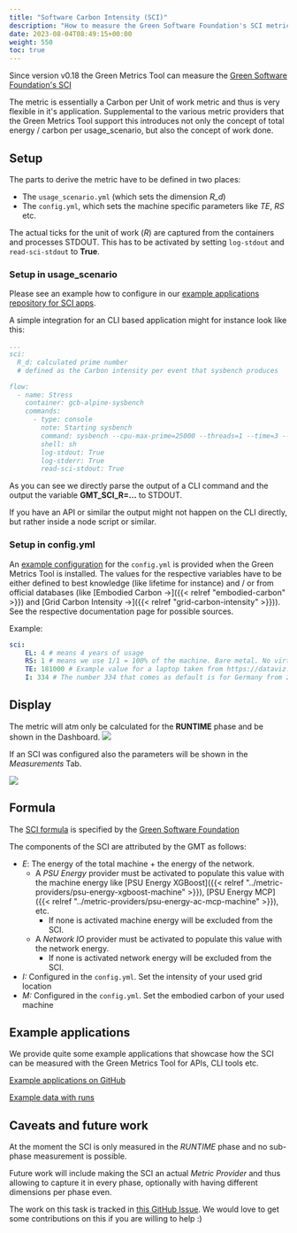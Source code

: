 ```yaml
---
title: "Software Carbon Intensity (SCI)"
description: "How to measure the Green Software Foundation's SCI metric with the Green Metrics Tool"
date: 2023-08-04T08:49:15+00:00
weight: 550
toc: true
---
```


Since version v0.18 the Green Metrics Tool can measure the [Green Software Foundation's SCI](https://sci-guide.greensoftware.foundation/)

The metric is essentially a Carbon per Unit of work metric and thus is very flexible in it's application. Supplemental
to the various metric providers that the Green Metrics Tool support this introduces not only the concept of total
energy / carbon per usage_scenario, but also the concept of work done.

## Setup

The parts to derive the metric have to be defined in two places:

- The `usage_scenario.yml` (which sets the dimension *R_d*)
- The `config.yml`, which sets the machine specific parameters like *TE*, *RS* etc.

The actual ticks for the unit of work (*R*) are captured from the containers and processes STDOUT. This has to be activated by setting `log-stdout` and `read-sci-stdout` to **True**.

### Setup in usage_scenario

Please see an example how to configure in our [example applications repository for SCI apps](https://github.com/green-coding-solutions/example-applications/tree/main/green-software-foundation-sci).

A simple integration for an CLI based application might for instance look like this:

```yaml
...
sci:
  R_d: calculated prime number
  # defined as the Carbon intensity per event that sysbench produces

flow:
  - name: Stress
    container: gcb-alpine-sysbench
    commands:
      - type: console
        note: Starting sysbench
        command: sysbench --cpu-max-prime=25000 --threads=1 --time=3 --test=cpu run --events=0 --rate=0 --debug=off | gawk '/total number of events:/{print "GMT_SCI_R="$NF}'
        shell: sh
        log-stdout: True
        log-stderr: True
        read-sci-stdout: True
```

As you can see we directly parse the output of a CLI command and the output the variable **GMT_SCI_R=...** to STDOUT.

If you have an API or similar the output might not happen on the CLI directly, but rather inside a node script or similar.

### Setup in config.yml

An [example configuration](https://github.com/green-coding-solutions/green-metrics-tool/blob/main/config.yml.example) for the `config.yml` is provided when the Green Metrics Tool is installed.
The values for the respective variables have to be either defined to best knowledge (like lifetime for instance) and / or
from official databases (like [Embodied Carbon →]({{< relref "embodied-carbon" >}}) and [Grid Carbon Intensity →]({{< relref "grid-carbon-intensity" >}})). See the respective documentation page for possible sources.

Example:

```yml
sci:
    EL: 4 # means 4 years of usage
    RS: 1 # means we use 1/1 = 100% of the machine. Bare metal. No virtualization
    TE: 181000 # Example value for a laptop taken from https://dataviz.boavizta.org/terminalimpact. Value is in g
    I: 334 # The number 334 that comes as default is for Germany from 2024. Value in gCO2e/kWh
```

## Display

The metric will atm only be calculated for the **RUNTIME** phase and be shown in the Dashboard.
<img src="/img/sci_dashboard.webp">

If an SCI was configured also the parameters will be shown in the *Measurements* Tab.

<img src="/img/sci_measurement_tab.webp">

## Formula

The [SCI formula](https://sci-guide.greensoftware.foundation/) is specified by the [Green Software Foundation](https://greensoftware.foundation/)

The components of the SCI are attributed by the GMT as follows:

- *E*: The energy of the total machine + the energy of the network.
  - A *PSU Energy* provider must be activated to populate this value with the machine energy like [PSU Energy XGBoost]({{< relref "../metric-providers/psu-energy-xgboost-machine" >}}), [PSU Energy MCP]({{< relref "../metric-providers/psu-energy-ac-mcp-machine" >}}), etc.
    - If none is activated machine energy will be excluded from the SCI.
  - A *Network IO* provider must be activated to populate this value with the network energy.
    - If none is activated network energy will be excluded from the SCI.
- *I:* Configured in the `config.yml`. Set the intensity of your used grid location
- *M:* Configured in the `config.yml`. Set the embodied carbon of your used machine

## Example applications

We provide quite some example applications that showcase how the SCI can be measured with the Green Metrics Tool for APIs, CLI tools etc.

[Example applications on GitHub](https://github.com/green-coding-solutions/example-applications/tree/main/green-software-foundation-sci)

[Example data with runs](https://metrics.green-coding.io/?uri=green-coding-solutions/example-applications&filename=green-software)

## Caveats and future work

At the moment the SCI is only measured in the *RUNTIME* phase and no sub-phase measurement is possible.

Future work will include making the SCI an actual *Metric Provider* and thus allowing to capture it in every phase, optionally with having different dimensions per phase even.

The work on this task is tracked in [this GitHub Issue](https://github.com/green-coding-solutions/green-metrics-tool/issues/451). We would love to get some contributions on this if you are willing to help :)
